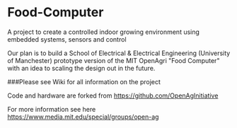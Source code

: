 # Food-Computer
A project to create a controlled indoor growing environment using embedded systems, sensors and control

Our plan is to build a School of Electrical & Electrical Engineering (University of Manchester) prototype version of the MIT OpenAgri "Food Computer" with an idea to scaling the design out in the future. 

###Please see Wiki for all information on the project

Code and hardware are forked from https://github.com/OpenAgInitiative

For more information see here
https://www.media.mit.edu/special/groups/open-ag



